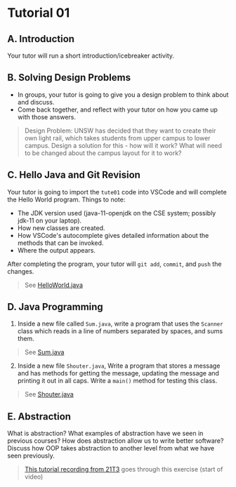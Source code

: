 # Tutorial 01

## A. Introduction

Your tutor will run a short introduction/icebreaker activity.

## B. Solving Design Problems

* In groups, your tutor is going to give you a design problem to think about and discuss.
* Come back together, and reflect with your tutor on how you came up with those answers.
> Design Problem: UNSW has decided that they want to create their own light rail, which takes students from upper campus to lower campus. Design a solution for this - how will it work? What will need to be changed about the campus layout for it to work?

## C. Hello Java and Git Revision

Your tutor is going to import the `tute01` code into VSCode and will complete the Hello World program. Things to note:

* The JDK version used (java-11-openjdk on the CSE system; possibly jdk-11 on your laptop).
* How new classes are created.
* How VSCode's autocomplete gives detailed information about the methods that can be invoked.
* Where the output appears.

After completing the program, your tutor will `git add`, `commit`, and `push` the changes.

> See [HelloWorld.java](solutions/src/example/HelloWorld.java)

## D. Java Programming

1. Inside a new file called `Sum.java`, write a program that uses the `Scanner` class which reads in a line of numbers separated by spaces, and sums them.

> See [Sum.java](solutions/src/example/Sum.java)

2. Inside a new file `Shouter.java`, Write a program that stores a message and has methods for getting the message, updating the message and printing it out in all caps. Write a `main()` method for testing this class.

> See [Shouter.java](solutions/src/example/Shouter.java)

## E. Abstraction

What is abstraction? What examples of abstraction have we seen in previous courses? How does abstraction allow us to write better software? Discuss how OOP takes abstraction to another level from what we have seen previously.

> [This tutorial recording from 21T3](https://youtu.be/H69hOjEfZQU) goes through this exercise (start of video)